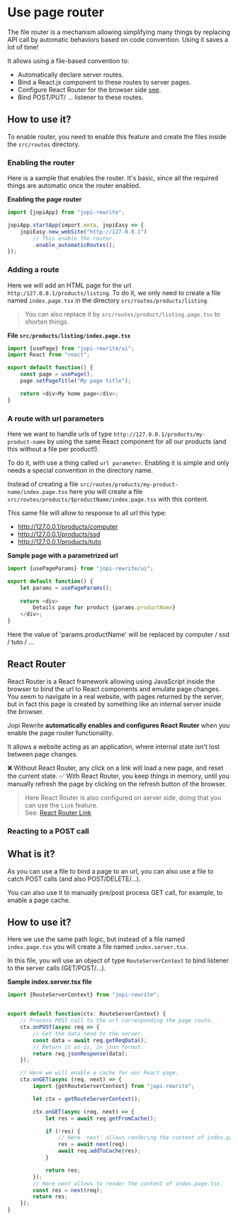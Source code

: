 # Use page router

The file router is a mechanism allowing simplifying many things by replacing API call by automatic behaviors based on code convention.
Using it saves a lot of time!

It allows using a file-based convention to:
* Automatically declare server routes.
* Bind a React.js component to these routes to server pages.
* Configure React Router for the browser side [see](https://reactrouter.com/).
* Bind POST/PUT/ ... listener to these routes.  

## How to use it?

To enable router, you need to enable this feature and create the files inside the `src/routes` directory.

### Enabling the router

Here is a sample that enables the router. It's basic, since all the required things are automatic once the router enabled.

**Enabling the page router**
```typescript jsx
import {jopiApp} from "jopi-rewrite";

jopiApp.startApp(import.meta, jopiEasy => {
    jopiEasy.new_webSite("http://127.0.0.1")
        // This enable the router.
        .enable_automaticRoutes();
});
```

### Adding a route

Here we will add an HTML page for the url `http:/127.0.0.1/products/listing`.
To do it, we only need to create a file named `index.page.tsx` in the directory `src/routes/products/listing`.

> You can also replace it by `src/routes/product/listing.page.tsx` to shorten things.

**File `src/products/listing/index.page.tsx`**

```typescript jsx
import {usePage} from "jopi-rewrite/ui";
import React from "react";

export default function() {
    const page = usePage();
    page.setPageTitle("My page title");

    return <div>My home page</div>;
}
```

### A route with url parameters

Here we want to handle urls of type `http://127.0.0.1/products/my-product-name` by using the same React
component for all our products (and this without a file per product!).

To do it, with use a thing called `url parameter`. Enabling it is simple and only needs a special convention in the directory name.

Instead of creating a file `src/routes/products/my-product-name/index.page.tsx` here you
will create a file `src/routes/products/$productName/index.page.tsx` with this content.

This same file will allow to response to all url this type:
* http://127.0.0.1/products/computer
* http://127.0.0.1/products/ssd
* http://127.0.0.1/products/tuto

**Sample page with a parametrized url**
```typescript jsx
import {usePageParams} from "jopi-rewrite/ui";

export default function() {
    let params = usePageParams();
    
    return <div>
        Details page for product {params.productName}
    </div>;
}
```

Here the value of 'params.productName' will be replaced by computer / ssd / tuto / ...

## React Router

React Router is a React framework allowing using JavaScript inside the browser to bind the url to React components
and emulate page changes. You seem to navigate in a real website, with pages returned by the server, but in fact
this page is created by something like an internal server inside the browser.

Jopi Rewrite **automatically enables and configures React Router** when you enable the page router functionality.

It allows a website acting as an application, where internal state isn't lost between page changes.

❌ Without React Router, any click on a link will load a new page, and reset the current state.
✅ With React Router, you keep things in memory, until you manually refresh the page by clicking on the refresh button of the browser.

> Here React Router is also configured on server side, doing that you can use the `Link` feature.  
> See: [React Router Link](https://api.reactrouter.com/v7/functions/react_router.Link.html)
>
### Reacting to a POST call

## What is it?

As you can use a file to bind a page to an url, you can also use a file to catch POST calls (and also POST/DELETE/...).

You can also use it to manually pre/post process GET call, for example, to enable a page cache.

## How to use it?

Here we use the same path logic, but instead of a file named `index.page.tsx` you will create a file named `index.server.tsx`.

In this file, you will use an object of type `RouteServerContext` to bind listener to the server calls 
(GET/POST/...). 

**Sample index.server.tsx file**
```typescript
import {RouteServerContext} from "jopi-rewrite";


export default function(ctx: RouteServerContext) {
    // Process POST call to the url corresponding the page route. 
    ctx.onPOST(async req => {
        // Get the data send to the server.
        const data = await req.getReqData();
        // Return it as-is, in json format.
        return req.jsonResponse(data);
    });

    // Here we will enable a cache for our React page.
    ctx.onGET(async (req, next) => {
        import {getRouteServerContext} from "jopi-rewrite";

        let ctx = getRouteServerContext();

        ctx.onGET(async (req, next) => {
            let res = await req.getFromCache();

            if (!res) {
                // Here 'next' allows rendering the content of index.page.tsx.
                res = await next(req);
                await req.addToCache(res);
            }

            return res;
        });
        // Here next allows to render the content of index.page.tsx.
        const res = next(req);
        return res;
    });
}
```